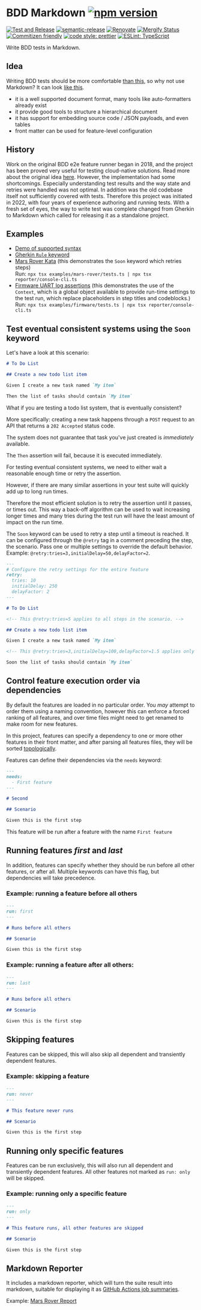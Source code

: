# BDD Markdown [![npm version](https://img.shields.io/npm/v/@nordicsemiconductor/bdd-markdown.svg)](https://www.npmjs.com/package/@nordicsemiconductor/bdd-markdown)

[![Test and Release](https://github.com/NordicSemiconductor/bdd-markdown-js/actions/workflows/test-and-release.yaml/badge.svg)](https://github.com/NordicSemiconductor/bdd-markdown-js/actions/workflows/test-and-release.yaml)
[![semantic-release](https://img.shields.io/badge/%20%20%F0%9F%93%A6%F0%9F%9A%80-semantic--release-e10079.svg)](https://github.com/semantic-release/semantic-release)
[![Renovate](https://img.shields.io/badge/renovate-enabled-brightgreen.svg)](https://renovatebot.com)
[![Mergify Status](https://img.shields.io/endpoint.svg?url=https://api.mergify.com/v1/badges/NordicSemiconductor/bdd-markdown-js)](https://mergify.io)
[![Commitizen friendly](https://img.shields.io/badge/commitizen-friendly-brightgreen.svg)](http://commitizen.github.io/cz-cli/)
[![code style: prettier](https://img.shields.io/badge/code_style-prettier-ff69b4.svg)](https://github.com/prettier/prettier/)
[![ESLint: TypeScript](https://img.shields.io/badge/ESLint-TypeScript-blue.svg)](https://github.com/typescript-eslint/typescript-eslint)

Write BDD tests in Markdown.

## Idea

Writing BDD tests should be more comfortable
[than this](https://github.com/NordicSemiconductor/cloud-e2e-bdd-test-runner-example-js/blob/ca4f6e8c517c13f1c88abfdb6426c8ed6fe730e7/features/Webhook.feature),
so why not use Markdown? It can look
[like this](./parser/test-data/feature/Example.feature.md).

- it is a well supported document format, many tools like auto-formatters
  already exist
- it provide good tools to structure a hierarchical document
- it has support for embedding source code / JSON payloads, and even tables
- front matter can be used for feature-level configuration

## History

Work on the original BDD e2e feature runner began in 2018, and the project has
been proved very useful for testing cloud-native solutions. Read more about the
original idea
[here](https://github.com/NordicSemiconductor/cloud-e2e-bdd-test-runner-js#motivation).
However, the implementation had some shortcomings. Especially understanding test
results and the way state and retries were handled was not optimal. In addition
was the old codebase itself not sufficiently covered with tests. Therefore this
project was initiated in 2022, with four years of experience authoring and
running tests. With a fresh set of eyes, the way to write test was complete
changed from Gherkin to Markdown which called for releasing it as a standalone
project.

## Examples

- [Demo of supported syntax](./parser/test-data/feature/Example.feature.md)
- [Gherkin `Rule` keyword](./parser/test-data/feature/Highlander.feature.md)
- [Mars Rover Kata](./examples/mars-rover/MarsRover.feature.md) (this
  demonstrates the `Soon` keyword which retries steps)  
  Run: `npx tsx examples/mars-rover/tests.ts | npx tsx reporter/console-cli.ts`
- [Firmware UART log assertions](./examples/firmware/RunFirmware.feature.md)
  (this demonstrates the use of the `Context`, which is a global object
  available to provide run-time settings to the test run, which replace
  placeholders in step titles and codeblocks.)  
  Run: `npx tsx examples/firmware/tests.ts | npx tsx reporter/console-cli.ts`

## Test eventual consistent systems using the `Soon` keyword

Let's have a look at this scenario:

```markdown
# To Do List

## Create a new todo list item

Given I create a new task named `My item`

Then the list of tasks should contain `My item`
```

What if you are testing a todo list system, that is eventually consistent?

More specifically: creating a new task happens through a `POST` request to an
API that returns a `202 Accepted` status code.

The system does not guarantee that task you've just created is _immediately_
available.

The `Then` assertion will fail, because it is executed immediately.

For testing eventual consistent systems, we need to either wait a reasonable
enough time or retry the assertion.

However, if there are many similar assertions in your test suite will quickly
add up to long run times.

Therefore the most efficient solution is to retry the assertion until it passes,
or times out. This way a back-off algorithm can be used to wait increasing
longer times and many tries during the test run will have the least amount of
impact on the run time.

The `Soon` keyword can be used to retry a step until a timeout is reached. It
can be configured through the `@retry` tag in a comment preceding the step, the
scenario. Pass one or multiple settings to override the default behavior.
Example: `@retry:tries=3,initialDelay=50,delayFactor=2`.

```markdown
---
# Configure the retry settings for the entire feature
retry:
  tries: 10
  initialDelay: 250
  delayFactor: 2
---

# To Do List

<!-- This @retry:tries=5 applies to all steps in the scenario. -->

## Create a new todo list item

Given I create a new task named `My item`

<!-- This @retry:tries=3,initialDelay=100,delayFactor=1.5 applies only to the next step. -->

Soon the list of tasks should contain `My item`
```

## Control feature execution order via dependencies

By default the features are loaded in no particular order. You _may_ attempt to
order them using a naming convention, however this can enforce a forced ranking
of all features, and over time files might need to get renamed to make room for
new features.

In this project, features can specify a dependency to one or more other features
in their front matter, and after parsing all features files, they will be sorted
[topologically](https://en.wikipedia.org/wiki/Topological_sorting).

Features can define their dependencies via the `needs` keyword:

```markdown
---
needs:
  - First feature
---

# Second

## Scenario

Given this is the first step
```

This feature will be run after a feature with the name `First feature`

## Running features _first_ and _last_

In addition, features can specify whether they should be run before all other
features, or after all. Multiple keywords can have this flag, but dependencies
will take precedence.

### Example: running a feature before all others

```markdown
---
run: first
---

# Runs before all others

## Scenario

Given this is the first step
```

### Example: running a feature after all others:

```markdown
---
run: last
---

# Runs before all others

## Scenario

Given this is the first step
```

## Skipping features

Features can be skipped, this will also skip all dependent and transiently
dependent features.

### Example: skipping a feature

```markdown
---
run: never
---

# This feature never runs

## Scenario

Given this is the first step
```

## Running only specific features

Features can be run exclusively, this will also run all dependent and
transiently dependent features. All other features not marked as `run: only`
will be skipped.

### Example: running only a specific feature

```markdown
---
run: only
---

# This feature runs, all other features are skipped

## Scenario

Given this is the first step
```

## Markdown Reporter

It includes a markdown reporter, which will turn the suite result into markdown,
suitable for displaying it as
[GitHub Actions job summaries](https://docs.github.com/en/actions/using-workflows/workflow-commands-for-github-actions#adding-a-job-summary).

Example: [Mars Rover Report](./reporter/test-data/mars-rover.md)
